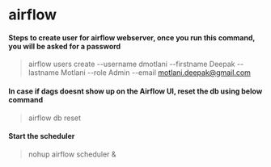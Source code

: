 # airflow

#### Steps to create user for airflow webserver, once you run this command, you will be asked for a password
> airflow users create --username dmotlani --firstname Deepak --lastname Motlani --role Admin --email motlani.deepak@gmail.com

#### In case if dags doesnt show up on the Airflow UI, reset the db using below command
> airflow db reset

#### Start the scheduler
> nohup airflow scheduler &
